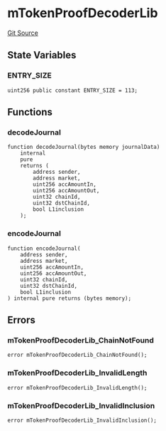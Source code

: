# mTokenProofDecoderLib
[Git Source](https://github.com/malda-protocol/malda-lending/blob/ae9b756ce0322e339daafd68cf97592f5de2033d/src\libraries\mTokenProofDecoderLib.sol)


## State Variables
### ENTRY_SIZE

```solidity
uint256 public constant ENTRY_SIZE = 113;
```


## Functions
### decodeJournal


```solidity
function decodeJournal(bytes memory journalData)
    internal
    pure
    returns (
        address sender,
        address market,
        uint256 accAmountIn,
        uint256 accAmountOut,
        uint32 chainId,
        uint32 dstChainId,
        bool L1inclusion
    );
```

### encodeJournal


```solidity
function encodeJournal(
    address sender,
    address market,
    uint256 accAmountIn,
    uint256 accAmountOut,
    uint32 chainId,
    uint32 dstChainId,
    bool L1inclusion
) internal pure returns (bytes memory);
```

## Errors
### mTokenProofDecoderLib_ChainNotFound

```solidity
error mTokenProofDecoderLib_ChainNotFound();
```

### mTokenProofDecoderLib_InvalidLength

```solidity
error mTokenProofDecoderLib_InvalidLength();
```

### mTokenProofDecoderLib_InvalidInclusion

```solidity
error mTokenProofDecoderLib_InvalidInclusion();
```

